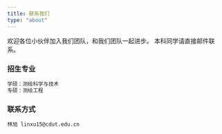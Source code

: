 ```yaml
---
title: 联系我们
type: "about"
---
```


欢迎各位小伙伴加入我们团队，和我们团队一起进步。
本科同学请直接邮件联系。

### 招生专业

``` bash
学硕：测绘科学与技术
专硕：测绘工程
```


### 联系方式

``` bash
林旭 linxu15@cdut.edu.cn
```
